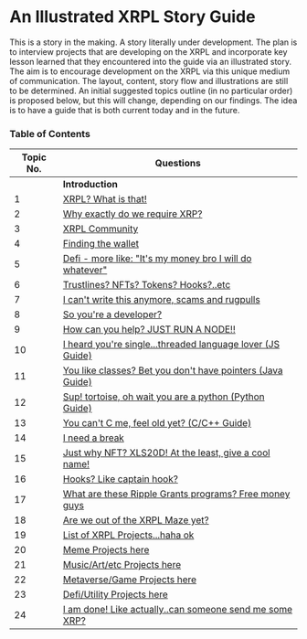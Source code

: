 # An Illustrated XRPL Story Guide

This is a story in the making. A story literally under development.
The plan is to interview projects that are developing on the XRPL and incorporate key lesson learned that they encountered into the guide via an illustrated story.  The aim is to encourage development on the XRPL via this unique medium of communication.
The layout, content, story flow and illustrations are still to be determined.  An initial suggested topics outline (in no particular order) is proposed below, but this will change, depending on our findings. 
The idea is to have a guide that is both current today and in the future.

### Table of Contents

| Topic No. | Questions |
| --- | --------- |
|  | **Introduction** |
|1 | [XRPL? What is that!](#what-is-xrpl) |
|2 | [Why exactly do we require XRP? ](#xrpl-features) |
|3 | [XRPL Community](#xrpl-community) |
|4 | [Finding the wallet](#wallet) |
|5 | [Defi - more like: "It's my money bro I will do whatever" ](#xrpl-defi) |
|6 | [Trustlines? NFTs? Tokens? Hooks?..etc](#xrpl-feature-details) |
|7 | [I can't write this anymore, scams and rugpulls](#developer-frustation-1) |
|8 | [So you're a developer?](#xrpl-developer) |
|9 | [How can you help? JUST RUN A NODE!! ](#how-to-run-xrpl-node) |
|10 | [I heard you're single...threaded language lover (JS Guide)](#xrpl-js-guide) |
|11 | [You like classes? Bet you don't have pointers (Java Guide) ](#xrpl-java-guide) |
|12 | [Sup! tortoise, oh wait you are a python (Python Guide)](#xrpl-python-guide) |
|13 | [You can't C me, feel old yet? (C/C++ Guide)](#xrpl-ccplusplus-guide) |
|14 | [I need a break](#developer-frustation-2)
|15 | [Just why NFT? XLS20D! At the least, give a cool name!](#xrpl-nfts) |
|16 | [Hooks? Like captain hook?](#xrpl-hooks) |
|17 | [What are these Ripple Grants programs? Free money guys](#ripple-grants) |
|18 | [Are we out of the XRPL Maze yet?](#ripple-creator-funds) |
|19 | [List of XRPL Projects...haha ok](#xrpl-projects) |
|20 | [Meme Projects here](#xrpl-project-1) |
|21 | [Music/Art/etc Projects here](#xrpl-project-2) |
|22 | [Metaverse/Game Projects here](#xrpl-project-3) |
|23 | [Defi/Utility Projects here](#xrpl-project-4) |
|24 | [I am done! Like actually..can someone send me some XRP?](#developer-frustation-3)|

